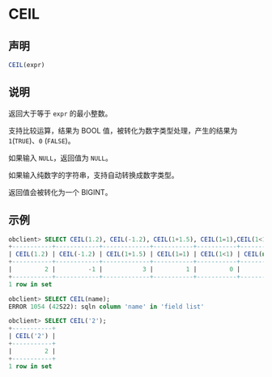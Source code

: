 # CEIL

## 声明

```sql
CEIL(expr)
```

## 说明

返回大于等于 `expr` 的最小整数。

支持比较运算，结果为 BOOL 值，被转化为数字类型处理，产生的结果为 `1`(`TRUE`)、`0` (`FALSE`)。

如果输入 `NULL`，返回值为 `NULL`。

如果输入纯数字的字符串，支持自动转换成数字类型。

返回值会被转化为一个 BIGINT。

## 示例

```sql
obclient> SELECT CEIL(1.2), CEIL(-1.2), CEIL(1+1.5), CEIL(1=1),CEIL(1<1),CEIL(null);
+-----------+------------+-------------+-----------+-----------+------------+
| CEIL(1.2) | CEIL(-1.2) | CEIL(1+1.5) | CEIL(1=1) | CEIL(1<1) | CEIL(null) |
+-----------+------------+-------------+-----------+-----------+------------+
|         2 |         -1 |           3 |         1 |         0 |       NULL |
+-----------+------------+-------------+-----------+-----------+------------+
1 row in set

obclient> SELECT CEIL(name);
ERROR 1054 (42S22): sqln column 'name' in 'field list'

obclient> SELECT CEIL('2');
+-----------+
| CEIL('2') |
+-----------+
|         2 |
+-----------+
1 row in set
```
